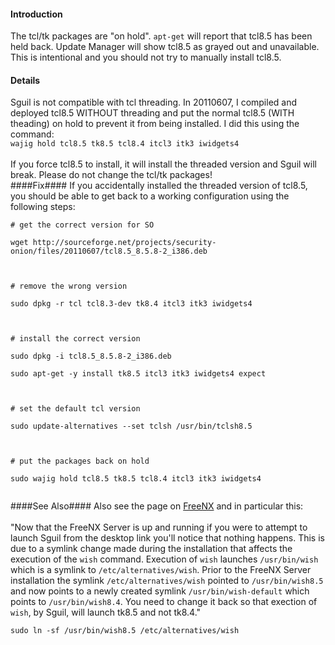 #### Introduction ####

The tcl/tk packages are "on hold".  `apt-get` will report that tcl8.5 has been held back.  Update Manager will show tcl8.5 as grayed out and unavailable.  This is intentional and you should not try to manually install tcl8.5.

#### Details ####

Sguil is not compatible with tcl threading.  In 20110607, I compiled and deployed tcl8.5 WITHOUT threading and put the normal tcl8.5 (WITH theading) on hold to prevent it from being installed.  I did this using the command:<br>
`wajig hold tcl8.5 tk8.5 tcl8.4 itcl3 itk3 iwidgets4`<br>
<br>
If you force tcl8.5 to install, it will install the threaded version and Sguil will break.  Please do not change the tcl/tk packages!<br>
####Fix####
If you accidentally installed the threaded version of tcl8.5, you should be able to get back to a working configuration using the following steps:<br>
<pre><code># get the correct version for SO<br>
wget http://sourceforge.net/projects/security-onion/files/20110607/tcl8.5_8.5.8-2_i386.deb<br>
<br>
# remove the wrong version<br>
sudo dpkg -r tcl tcl8.3-dev tk8.4 itcl3 itk3 iwidgets4<br>
<br>
# install the correct version<br>
sudo dpkg -i tcl8.5_8.5.8-2_i386.deb<br>
sudo apt-get -y install tk8.5 itcl3 itk3 iwidgets4 expect<br>
<br>
# set the default tcl version<br>
sudo update-alternatives --set tclsh /usr/bin/tclsh8.5 <br>
<br>
# put the packages back on hold<br>
sudo wajig hold tcl8.5 tk8.5 tcl8.4 itcl3 itk3 iwidgets4<br>
</code></pre>

####See Also####
Also see the page on [FreeNX](FreeNX) and in particular this:<br>
<br>
"Now that the FreeNX Server is up and running if you were to attempt to launch Sguil from the desktop link you'll notice that nothing happens. This is due to a symlink change made during the installation that affects the execution of the `wish` command. Execution of `wish` launches `/usr/bin/wish` which is a symlink to `/etc/alternatives/wish`. Prior to the FreeNX Server installation the symlink `/etc/alternatives/wish` pointed to `/usr/bin/wish8.5` and now points to a newly created symlink `/usr/bin/wish-default` which points to `/usr/bin/wish8.4`. You need to change it back so that exection of `wish`, by Sguil, will launch tk8.5 and not tk8.4."<br>
<pre><code>sudo ln -sf /usr/bin/wish8.5 /etc/alternatives/wish<br>
</code></pre>